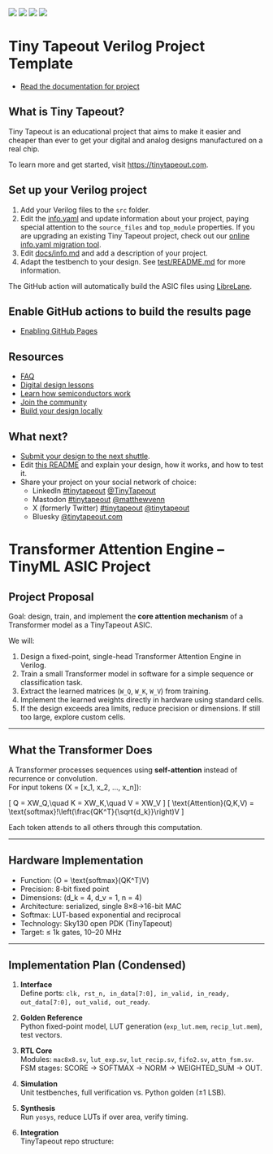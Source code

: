 ![](../../workflows/gds/badge.svg) ![](../../workflows/docs/badge.svg) ![](../../workflows/test/badge.svg) ![](../../workflows/fpga/badge.svg)

# Tiny Tapeout Verilog Project Template

- [Read the documentation for project](docs/info.md)

## What is Tiny Tapeout?

Tiny Tapeout is an educational project that aims to make it easier and cheaper than ever to get your digital and analog designs manufactured on a real chip.

To learn more and get started, visit https://tinytapeout.com.

## Set up your Verilog project

1. Add your Verilog files to the `src` folder.
2. Edit the [info.yaml](info.yaml) and update information about your project, paying special attention to the `source_files` and `top_module` properties. If you are upgrading an existing Tiny Tapeout project, check out our [online info.yaml migration tool](https://tinytapeout.github.io/tt-yaml-upgrade-tool/).
3. Edit [docs/info.md](docs/info.md) and add a description of your project.
4. Adapt the testbench to your design. See [test/README.md](test/README.md) for more information.

The GitHub action will automatically build the ASIC files using [LibreLane](https://www.zerotoasiccourse.com/terminology/librelane/).

## Enable GitHub actions to build the results page

- [Enabling GitHub Pages](https://tinytapeout.com/faq/#my-github-action-is-failing-on-the-pages-part)

## Resources

- [FAQ](https://tinytapeout.com/faq/)
- [Digital design lessons](https://tinytapeout.com/digital_design/)
- [Learn how semiconductors work](https://tinytapeout.com/siliwiz/)
- [Join the community](https://tinytapeout.com/discord)
- [Build your design locally](https://www.tinytapeout.com/guides/local-hardening/)

## What next?

- [Submit your design to the next shuttle](https://app.tinytapeout.com/).
- Edit [this README](README.md) and explain your design, how it works, and how to test it.
- Share your project on your social network of choice:
  - LinkedIn [#tinytapeout](https://www.linkedin.com/search/results/content/?keywords=%23tinytapeout) [@TinyTapeout](https://www.linkedin.com/company/100708654/)
  - Mastodon [#tinytapeout](https://chaos.social/tags/tinytapeout) [@matthewvenn](https://chaos.social/@matthewvenn)
  - X (formerly Twitter) [#tinytapeout](https://twitter.com/hashtag/tinytapeout) [@tinytapeout](https://twitter.com/tinytapeout)
  - Bluesky [@tinytapeout.com](https://bsky.app/profile/tinytapeout.com)

# Transformer Attention Engine – TinyML ASIC Project

## Project Proposal

Goal: design, train, and implement the **core attention mechanism** of a Transformer model as a TinyTapeout ASIC.

We will:
1. Design a fixed-point, single-head Transformer Attention Engine in Verilog.
2. Train a small Transformer model in software for a simple sequence or classification task.
3. Extract the learned matrices (`W_Q`, `W_K`, `W_V`) from training.
4. Implement the learned weights directly in hardware using standard cells.
5. If the design exceeds area limits, reduce precision or dimensions. If still too large, explore custom cells.

---

## What the Transformer Does

A Transformer processes sequences using **self-attention** instead of recurrence or convolution.  
For input tokens \(X = [x_1, x_2, ..., x_n]\):

\[
Q = XW_Q,\quad K = XW_K,\quad V = XW_V
\]
\[
\text{Attention}(Q,K,V) = \text{softmax}\!\left(\frac{QK^T}{\sqrt{d_k}}\right)V
\]

Each token attends to all others through this computation.

---

## Hardware Implementation

- Function: \(O = \text{softmax}(QK^T)V\)
- Precision: 8-bit fixed point
- Dimensions: \(d_k = 4, d_v = 1, n = 4\)
- Architecture: serialized, single 8×8→16-bit MAC
- Softmax: LUT-based exponential and reciprocal
- Technology: Sky130 open PDK (TinyTapeout)
- Target: ≤ 1k gates, 10–20 MHz

---

## Implementation Plan (Condensed)

1. **Interface**  
   Define ports: `clk, rst_n, in_data[7:0], in_valid, in_ready, out_data[7:0], out_valid, out_ready`.

2. **Golden Reference**  
   Python fixed-point model, LUT generation (`exp_lut.mem`, `recip_lut.mem`), test vectors.

3. **RTL Core**  
   Modules: `mac8x8.sv`, `lut_exp.sv`, `lut_recip.sv`, `fifo2.sv`, `attn_fsm.sv`.  
   FSM stages: SCORE → SOFTMAX → NORM → WEIGHTED_SUM → OUT.

4. **Simulation**  
   Unit testbenches, full verification vs. Python golden (±1 LSB).

5. **Synthesis**  
   Run `yosys`, reduce LUTs if over area, verify timing.

6. **Integration**  
   TinyTapeout repo structure:  
